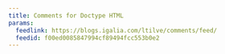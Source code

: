 ```yaml
---
title: Comments for Doctype HTML
params:
  feedlink: https://blogs.igalia.com/ltilve/comments/feed/
  feedid: f00ed0085847994cf89494fcc553b0e2
---
```

